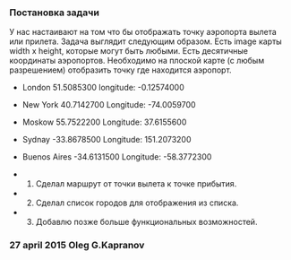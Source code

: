 ### Постановка задачи

У нас настаивают на том что бы отображать точку аэропорта
вылета или прилета. Задача выглядит следующим образом.
Есть image карты width x height, которые могут быть любыми.
Есть десятичные координаты аэропортов. Необходимо на плоской
карте (с любым разрешением) отобразить точку где находится аэропорт.

* London        51.5085300  longitude: -0.12574000
* New York      40.7142700  Longitude: -74.0059700
* Moskow        55.7522200  Longitude:  37.6155600
* Sydnay        -33.8678500 Longitude: 151.2073200
* Buenos Aires  -34.6131500 Longitude: -58.3772300


* 1. Сделал маршрут от точки вылета к точке прибытия.
* 2. Сделал список городов для отображения из списка.
* 3. Добавлю позже больше функциональных возможностей.

### 27 april 2015 Oleg G.Kapranov
